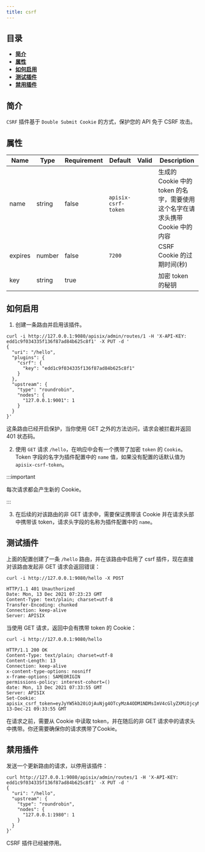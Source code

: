 ```yaml
---
title: csrf
---
```


<!--
#
# Licensed to the Apache Software Foundation (ASF) under one or more
# contributor license agreements.  See the NOTICE file distributed with
# this work for additional information regarding copyright ownership.
# The ASF licenses this file to You under the Apache License, Version 2.0
# (the "License"); you may not use this file except in compliance with
# the License.  You may obtain a copy of the License at
#
#     http://www.apache.org/licenses/LICENSE-2.0
#
# Unless required by applicable law or agreed to in writing, software
# distributed under the License is distributed on an "AS IS" BASIS,
# WITHOUT WARRANTIES OR CONDITIONS OF ANY KIND, either express or implied.
# See the License for the specific language governing permissions and
# limitations under the License.
#
-->

## 目录

- [**简介**](#简介)
- [**属性**](#属性)
- [**如何启用**](#如何启用)
- [**测试插件**](#测试插件)
- [**禁用插件**](#禁用插件)

## 简介

`CSRF` 插件基于 `Double Submit Cookie` 的方式，保护您的 API 免于 CSRF 攻击。

## 属性

| Name             | Type    | Requirement | Default | Valid | Description                                                  |
| ---------------- | ------- | ----------- | ------- | ----- | ------------------------------------------------------------ |
|   name   |  string |    false    | `apisix-csrf-token`  |    | 生成的 Cookie 中的 token 的名字，需要使用这个名字在请求头携带 Cookie 中的内容 |
| expires |  number | false | `7200` | | CSRF Cookie 的过期时间(秒) |
| key | string | true |  |  | 加密 token 的秘钥 |

## 如何启用

1. 创建一条路由并启用该插件。

```
curl -i http://127.0.0.1:9080/apisix/admin/routes/1 -H 'X-API-KEY: edd1c9f034335f136f87ad84b625c8f1' -X PUT -d '
{
  "uri": "/hello",
  "plugins": {
    "csrf": {
      "key": "edd1c9f034335f136f87ad84b625c8f1"
    }
  },
  "upstream": {
    "type": "roundrobin",
    "nodes": {
      "127.0.0.1:9001": 1
    }
  }
}'
```

这条路由已经开启保护，当你使用 GET 之外的方法访问，请求会被拦截并返回 401 状态码。

2. 使用 `GET` 请求 `/hello`，在响应中会有一个携带了加密 `token` 的 `Cookie`。Token 字段的名字为插件配置中的 `name` 值，如果没有配置的话默认值为 `apisix-csrf-token`。

:::important

每次请求都会产生新的 Cookie。

:::

3. 在后续的对该路由的非 GET 请求中，需要保证携带该 Cookie 并在请求头部中携带该 token，请求头字段的名称为插件配置中的 `name`。

## 测试插件

上面的配置创建了一条 `/hello` 路由，并在该路由中启用了 csrf 插件，现在直接对该路由发起非 GET 请求会返回错误：

```
curl -i http://127.0.0.1:9080/hello -X POST
```

```
HTTP/1.1 401 Unauthorized
Date: Mon, 13 Dec 2021 07:23:23 GMT
Content-Type: text/plain; charset=utf-8
Transfer-Encoding: chunked
Connection: keep-alive
Server: APISIX
```

当使用 GET 请求，返回中会有携带 token 的 Cookie：

```
curl -i http://127.0.0.1:9080/hello
```

```
HTTP/1.1 200 OK
Content-Type: text/plain; charset=utf-8
Content-Length: 13
Connection: keep-alive
x-content-type-options: nosniff
x-frame-options: SAMEORIGIN
permissions-policy: interest-cohort=()
date: Mon, 13 Dec 2021 07:33:55 GMT
Server: APISIX
Set-Cookie: apisix_csrf_token=eyJyYW5kb20iOjAuNjg4OTcyMzA4ODM1NDMsImV4cGlyZXMiOjcyMDAsInNpZ24iOiJcL09uZEF4WUZDZGYwSnBiNDlKREtnbzVoYkJjbzhkS0JRZXVDQm44MG9ldz0ifQ==;path=/;Expires=Mon, 13-Dec-21 09:33:55 GMT
```

在请求之前，需要从 Cookie 中读取 token，并在随后的非 GET 请求中的请求头中携带。你还需要确保你的请求携带了Cookie。

## 禁用插件

发送一个更新路由的请求，以停用该插件：

```
curl http://127.0.0.1:9080/apisix/admin/routes/1 -H 'X-API-KEY: edd1c9f034335f136f87ad84b625c8f1' -X PUT -d '
{
  "uri": "/hello",
  "upstream": {
    "type": "roundrobin",
    "nodes": {
      "127.0.0.1:1980": 1
    }
  }
}'
```

CSRF 插件已经被停用。

